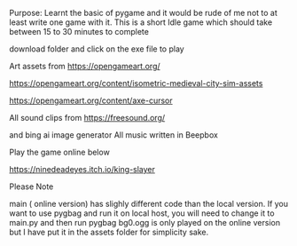 
Purpose: Learnt the basic of pygame and it would be rude of me not to at least write one game with it.  This is a short Idle game which should take between 15 to 30 minutes to complete 

download folder and click on the exe file to play 

Art assets from https://opengameart.org/

https://opengameart.org/content/isometric-medieval-city-sim-assets

https://opengameart.org/content/axe-cursor

All sound clips from 
https://freesound.org/

and bing ai image generator
All music written in Beepbox 

Play the game online below

https://ninedeadeyes.itch.io/king-slayer

Please Note

main ( online version) has slighly different code than the local version. If you want to use pygbag and run it on local host, you will need to change it to main.py and then run pygbag
bg0.ogg is only played on the online version but I have put it in the assets folder for simplicity sake. 
